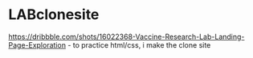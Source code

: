 # LABclonesite

https://dribbble.com/shots/16022368-Vaccine-Research-Lab-Landing-Page-Exploration - to practice html/css, i make the clone site
